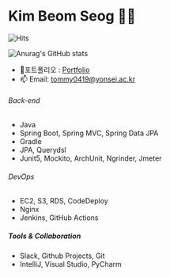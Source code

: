 # Kim Beom Seog 👨‍💻
![Hits](https://hits.seeyoufarm.com/api/count/incr/badge.svg?url=https%3A%2F%2Fgithub.com%2FBeomSeogKim%2FBeomSeogKim&count_bg=%2379C83D&title_bg=%23555555&icon=&icon_color=%23E7E7E7&title=hits&edge_flat=false)

![Anurag's GitHub stats](https://github-readme-stats.vercel.app/api?username=BeomSeogKim&show_icons=true&theme=merko)

- 📃포트폴리오 : [Portfolio](https://github.com/BeomSeogKim/portfolio)
- 📫 Email: tommy0419@yonsei.ac.kr


###### Back-end
- Java
- Spring Boot, Spring MVC, Spring Data JPA
- Gradle
- JPA, Querydsl
- Junit5, Mockito, ArchUnit, Ngrinder, Jmeter

###### DevOps
- EC2, S3, RDS, CodeDeploy
- Nginx
- Jenkins, GitHub Actions

##### Tools & Collaboration
- Slack, Github Projects, Git
- IntelliJ, Visual Studio, PyCharm


<!-- [![Solved.ac Profile](http://mazassumnida.wtf/api/v2/generate_badge?boj=kbs4520)](https://solved.ac/kbs4520/) -->

<!--
**BeomSeogKim/BeomSeogKim** is a ✨ _special_ ✨ repository because its `README.md` (this file) appears on your GitHub profile.

Here are some ideas to get you started:

- 🔭 I’m currently working on ...
- 🌱 I’m currently learning ...
- 👯 I’m looking to collaborate on ...
- 🤔 I’m looking for help with ...
- 💬 Ask me about ...
- 📫 How to reach me: ...
- 😄 Pronouns: ...
- ⚡ Fun fact: ...
-->
